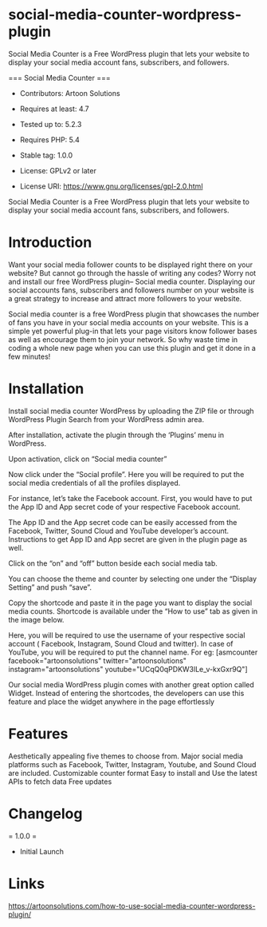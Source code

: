# social-media-counter-wordpress-plugin
Social Media Counter is a Free WordPress plugin that lets your website to display your social media account fans, subscribers, and followers.

=== Social Media Counter ===
   

  - Contributors: Artoon Solutions

  - Requires at least: 4.7

  - Tested up to: 5.2.3

  - Requires PHP: 5.4

  - Stable tag: 1.0.0

  - License: GPLv2 or later

  - License URI: https://www.gnu.org/licenses/gpl-2.0.html

Social Media Counter is a Free WordPress plugin that lets your website to display your social media account fans, subscribers, and followers.

# Introduction

Want your social media follower counts to be displayed right there on your website? But cannot go through the hassle of writing any codes? Worry not and install our free WordPress plugin– Social media counter. Displaying our social accounts fans, subscribers and followers number on your website is a great strategy to increase and attract more followers to your website.

Social media counter is a free WordPress plugin that showcases the number of fans you have in your social media accounts on your website. This is a simple yet powerful plug-in that lets your page visitors know follower bases as well as encourage them to join your network. So why waste time in coding a whole new page when you can use this plugin and get it done in a few minutes!

# Installation

Install social media counter WordPress by uploading the ZIP file or through WordPress Plugin Search from your WordPress admin area.

After installation, activate the plugin through the ‘Plugins’ menu in WordPress.

Upon activation, click on “Social media counter”

Now click under the “Social profile”. Here you will be required to put the social media credentials of all the profiles displayed.

For instance, let’s take the Facebook account. First, you would have to put the App ID and App secret code of your respective Facebook account.

The App ID and the App secret code can be easily accessed from the Facebook, Twitter, Sound Cloud and YouTube developer’s account. Instructions to get App ID and App secret are given in the plugin page as well.

Click on the “on” and “off” button beside each social media tab.

You can choose the theme and counter by selecting one under the “Display Setting” and push “save”.

Copy the shortcode and paste it in the page you want to display the social media counts. Shortcode is available under the “How to use” tab as given in the image below.

Here, you will be required to use the username of your respective social account ( Facebook, Instagram, Sound Cloud and twitter). In case of YouTube, you will be required to put the channel name. For eg:
[asmcounter facebook="artoonsolutions" twitter="artoonsolutions" instagram="artoonsolutions" youtube="UCqQ0qPDKW3lLe_v-kxGxr9Q"]

Our social media WordPress plugin comes with another great option called Widget. Instead of entering the shortcodes, the developers can use this feature and place the widget anywhere in the page effortlessly

# Features

Aesthetically appealing five themes to choose from.
Major social media platforms such as Facebook, Twitter, Instagram, Youtube, and Sound Cloud are included.
Customizable counter format
Easy to install and
Use the latest APIs to fetch data
Free updates

# Changelog

= 1.0.0 =
* Initial Launch

# Links

https://artoonsolutions.com/how-to-use-social-media-counter-wordpress-plugin/

